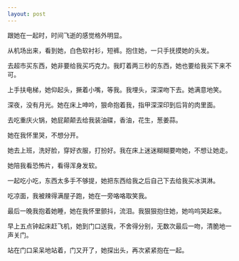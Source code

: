 ```yaml
---
layout: post
---
```

跟她在一起时，时间飞逝的感觉格外明显。

从机场出来，看到她，白色软衬衫，短裤。抱住她，一只手抚摸她的头发。

去超市买东西，她非要给我买巧克力。我盯着两三秒的东西，她也要给我买下来不可。

上手扶电梯，她仰起头，撅着小嘴，等我。我埋头，深深吻下去。她满意地笑。

深夜，没有月光。她在床上呻吟，狠命抱着我，指甲深深印到后背的肉里面。

去吃重庆火锅，她屁颠颠去给我装油碟，香油，花生，葱姜蒜。

她在我怀里哭，不想分开。

她去上班，洗好脸，穿好衣服，打扮好。我在床上迷迷糊糊要吻她，不想让她走。

她陪我看恐怖片，看得浑身发软。

一起吃小吃，东西太多手不够提，她把东西给我之后自己下去给我买冰淇淋。

吃凉面，我被辣得满屋子跑，她在一旁咯咯取笑我。

最后一晚我抱着她睡，她在我怀里颤抖，流泪。我狠狠抱住她，她呜呜哭起来。

早上五点钟起床赶飞机，她到门口送我，不舍得分别，无数次最后一吻，清脆地一声关门。

站在门口呆呆地站着，门又开了，她探出头，再次紧紧抱在一起。